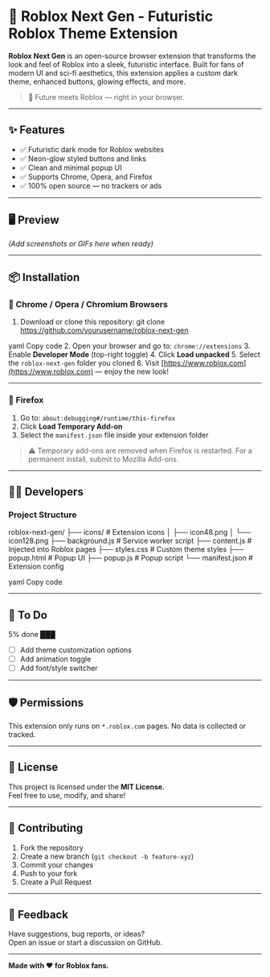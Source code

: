 # 🔮 Roblox Next Gen - Futuristic Roblox Theme Extension

**Roblox Next Gen** is an open-source browser extension that transforms the look and feel of Roblox into a sleek, futuristic interface. Built for fans of modern UI and sci-fi aesthetics, this extension applies a custom dark theme, enhanced buttons, glowing effects, and more.

> 🚀 Future meets Roblox — right in your browser.

---

## ✨ Features

- ✅ Futuristic dark mode for Roblox websites  
- ✅ Neon-glow styled buttons and links  
- ✅ Clean and minimal popup UI  
- ✅ Supports Chrome, Opera, and Firefox  
- ✅ 100% open source — no trackers or ads

---

## 🖥️ Preview

*(Add screenshots or GIFs here when ready)*

---

## 📦 Installation

### 🔹 Chrome / Opera / Chromium Browsers

1. Download or clone this repository:
git clone https://github.com/yourusername/roblox-next-gen

yaml
Copy code
2. Open your browser and go to: `chrome://extensions`
3. Enable **Developer Mode** (top-right toggle)
4. Click **Load unpacked**
5. Select the `roblox-next-gen` folder you cloned
6. Visit [https://www.roblox.com](https://www.roblox.com) — enjoy the new look!

---

### 🔸 Firefox

1. Go to: `about:debugging#/runtime/this-firefox`
2. Click **Load Temporary Add-on**
3. Select the `manifest.json` file inside your extension folder

> ⚠️ Temporary add-ons are removed when Firefox is restarted. For a permanent install, submit to Mozilla Add-ons.

---

## 🧑‍💻 Developers

### Project Structure

roblox-next-gen/
├── icons/ # Extension icons
│ ├── icon48.png
│ └── icon128.png
├── background.js # Service worker script
├── content.js # Injected into Roblox pages
├── styles.css # Custom theme styles
├── popup.html # Popup UI
├── popup.js # Popup script
└── manifest.json # Extension config

yaml
Copy code

---

## 🧪 To Do

5% done ███

- [ ] Add theme customization options
- [ ] Add animation toggle
- [ ] Add font/style switcher

---

## 🛡️ Permissions

This extension only runs on `*.roblox.com` pages. No data is collected or tracked.

---

## 📄 License

This project is licensed under the **MIT License**.  
Feel free to use, modify, and share!

---

## 🤝 Contributing

1. Fork the repository
2. Create a new branch (`git checkout -b feature-xyz`)
3. Commit your changes
4. Push to your fork
5. Create a Pull Request

---

## 💬 Feedback

Have suggestions, bug reports, or ideas?  
Open an issue or start a discussion on GitHub.

---

**Made with ❤️ for Roblox fans.**  
